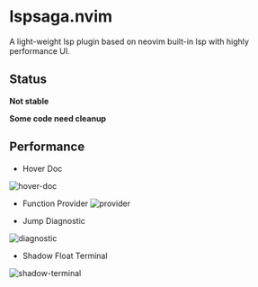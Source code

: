 # lspsaga.nvim

A light-weight lsp plugin based on neovim built-in lsp with highly performance UI.

## Status

**Not stable**

**Some code need cleanup**


## Performance

- Hover Doc

![hover-doc](https://user-images.githubusercontent.com/41671631/102290054-26d5b880-3f7b-11eb-8f0d-e6334901bc92.png)

- Function Provider
![provider](https://user-images.githubusercontent.com/41671631/102290055-276e4f00-3f7b-11eb-9c0f-0be0da60614f.png)

- Jump Diagnostic

![diagnostic](https://user-images.githubusercontent.com/41671631/102290042-21786e00-3f7b-11eb-8026-d467bc256ba8.gif)

- Shadow Float Terminal

![shadow-terminal](https://user-images.githubusercontent.com/41671631/102290256-a06da680-3f7b-11eb-9c5d-1a1f093c4324.png)
